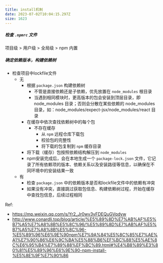 ```yaml
---
title: install机制
date: 2023-07-02T10:04:15.297Z
size: 1623
---
```

##### 检查 `.npmrc` 文件
项目级 >  用户级 > 全局级  >  npm 内置 

##### 确定依赖版本，构建依赖树
- 检查项目中lockfile文件
  - 无 
    - 根据 `package.json` 构建依赖树
      - 不管是直接依赖还是子依赖，优先放置在 `node_modules` 根目录
      - 当遇到相同模块时，更高版本的包会安装到顶层目录，即 node_modules 目录；否则会分散在某些依赖的 node_modules 目录，如：node_modules/expect-jsx/node_modules/react 目录
    - 在缓存中依次查找依赖树中的每个包
      - 不存在缓存
        - 从 `npm` 远程仓库下载包
        - 校验包的完整性
        - 将下载的包复制到 `npm` 缓存目录
    - 将下载（缓存）包按照依赖结构解压到 `node_modules`
    - npm安装完成后，会在本地生成一个 `package-lock.json` 文件，它记录了所有依赖项的版本、依赖关系以及安装路径等信息，以确保在不同环境中的安装结果一致
  - 有
    - 检查 `package.json` 中的依赖版本是否和lockfile文件中的依赖有冲突
    - 如果没有冲突，直接跳过获取包信息、构建依赖树过程，开始在缓存中查找包信息，后续过程相同

Ref:
- https://mp.weixin.qq.com/s/Yr2_Jr0wv3yFDEQuGVqdyw
- http://www.conardli.top/blog/article/%E5%89%8D%E7%AB%AF%E5%B7%A5%E7%A8%8B%E5%8C%96/%E5%89%8D%E7%AB%AF%E5%B7%A5%E7%A8%8B%E5%8C%96-%E5%89%96%E6%9E%90npm%E7%9A%84%E5%8C%85%E7%AE%A1%E7%90%86%E6%9C%BA%E5%88%B6%EF%BC%88%E5%AE%8C%E6%95%B4%E7%89%88%EF%BC%89.html#%E4%B8%89%E3%80%81%E5%89%96%E6%9E%90-npm-install-%E5%8E%9F%E7%90%86
